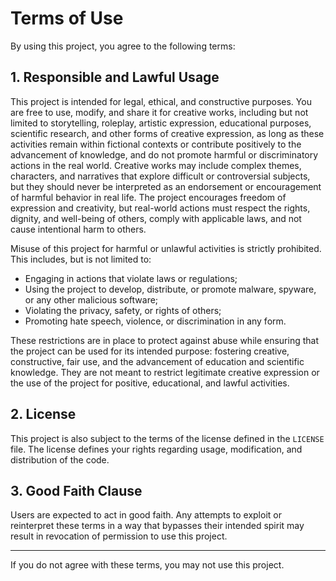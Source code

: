 # Terms of Use

By using this project, you agree to the following terms:

## 1. Responsible and Lawful Usage

This project is intended for legal, ethical, and constructive purposes. You are free to use, modify, and share it for creative works, including but not limited to storytelling, roleplay, artistic expression, educational purposes, scientific research, and other forms of creative expression, as long as these activities remain within fictional contexts or contribute positively to the advancement of knowledge, and do not promote harmful or discriminatory actions in the real world. Creative works may include complex themes, characters, and narratives that explore difficult or controversial subjects, but they should never be interpreted as an endorsement or encouragement of harmful behavior in real life. The project encourages freedom of expression and creativity, but real-world actions must respect the rights, dignity, and well-being of others, comply with applicable laws, and not cause intentional harm to others.

Misuse of this project for harmful or unlawful activities is strictly prohibited. This includes, but is not limited to:

- Engaging in actions that violate laws or regulations;
- Using the project to develop, distribute, or promote malware, spyware, or any other malicious software;
- Violating the privacy, safety, or rights of others;
- Promoting hate speech, violence, or discrimination in any form.

These restrictions are in place to protect against abuse while ensuring that the project can be used for its intended purpose: fostering creative, constructive, fair use, and the advancement of education and scientific knowledge. They are not meant to restrict legitimate creative expression or the use of the project for positive, educational, and lawful activities.


## 2. License

This project is also subject to the terms of the license defined in the `LICENSE` file. The license defines your rights regarding usage, modification, and distribution of the code.

## 3. Good Faith Clause

Users are expected to act in good faith. Any attempts to exploit or reinterpret these terms in a way that bypasses their intended spirit may result in revocation of permission to use this project.

---

If you do not agree with these terms, you may not use this project.
